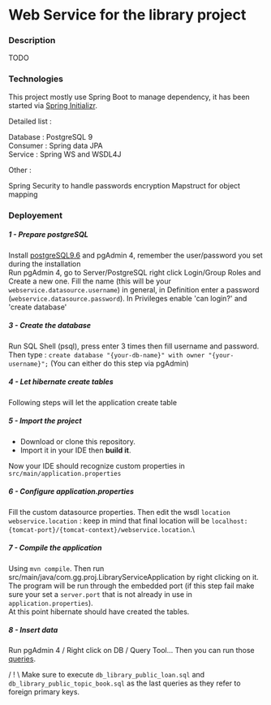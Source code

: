 # Web Service for the library project  
  
### Description  
  
TODO
  
### Technologies  
  
This project mostly use Spring Boot to manage dependency, it has been started via [Spring Initializr](https://start.spring.io/).  
  
Detailed list :  
  
Database :  PostgreSQL 9\
Consumer :  Spring data JPA\
Service : Spring WS and WSDL4J
  
Other :  
  
Spring Security to handle passwords encryption
Mapstruct for object mapping
      
### Deployement  
 
##### 1 - Prepare postgreSQL

Install [postgreSQL9.6](https://www.postgresql.org/download/) and pgAdmin 4, remember the user/password you set during the installation\
Run pgAdmin 4, go to Server/PostgreSQL right click Login/Group Roles and Create a new one.
Fill the name (this will be your `webservice.datasource.username`) in general, in Definition enter a password (`webservice.datasource.password`). In Privileges enable 'can login?' and 'create database'

##### 3 - Create the database

Run SQL Shell (psql), press enter 3 times then fill username and password. Then type : `create database "{your-db-name}" with owner "{your-username}";`
(You can either do this step via pgAdmin)

##### 4 - Let hibernate create tables
Following steps will let the application create table

##### 5 - Import the project
- Download or clone this repository.
- Import it in your IDE then **build it**.

Now your IDE should recognize custom properties in `src/main/application.properties`

##### 6 - Configure application.properties
Fill the custom datasource properties. Then edit the wsdl `location webservice.location` : keep in mind that final location will be `localhost:{tomcat-port}/{tomcat-context}/webservice.location`.\

##### 7 - Compile the application
Using `mvn compile`. Then run
src/main/java/com.gg.proj.LibraryServiceApplication by right clicking on it. The program will be run through the embedded port (if this step fail make sure your set a `server.port` that is not already in use in `application.properties`).\
At this point hibernate should have created the tables.

##### 8 - Insert data

Run pgAdmin 4 / Right click on DB / Query Tool...
Then you can run those [queries](https://github.com/xxjokerx/library-service/tree/master/documents/sql-script/datadump).

/ ! \ Make sure to execute `db_library_public_loan.sql` and `db_library_public_topic_book.sql` as the last queries as they refer to foreign primary keys.



